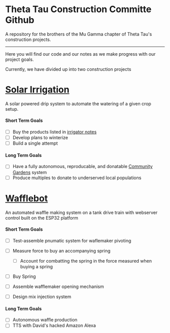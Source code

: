 # Theta Tau Construction Committe Github

A repository for the brothers of the Mu Gamma chapter of Theta Tau's construction projects.

---

Here you will find our code and our notes as we make progress with our project goals.

Currently, we have divided up into two construction projects

# [Solar Irrigation](Irrigator/Irrigator%20Notes.md)

A solar powered drip system to automate the watering of a given crop setup.

#### Short Term Goals

- [ ] Buy the products listed in [irrigator notes](Irrigator/Irrigator%20Notes.md)
- [ ] Develop plans to winterize
- [ ] Build a single attempt

#### Long Term Goals

- [ ] Have a fully autonomous, reproducable, and donatable [Community Gardens](https://study.com/academy/lesson/community-gardens-definition-benefits-rules-best-practices.html) system
- [ ] Produce multiples to donate to underserved local populations

# [Wafflebot](Wafflebot/Oct%2029%20Construction%20Meeting.md)

An automated waffle making system on a tank drive train with webserver control built on the ESP32 platform

#### Short Term Goals

- [ ] Test-assemble pnumatic system for waflemaker pivoting
- [ ] Measure force to buy an accompanying spring
  - [ ] Account for combatting the spring in the force measured when buying a spring
- [ ] Buy Spring
- [ ] Assemble wafflemaker opening mechanism
- [ ] Design mix injection system
  

#### Long Term Goals

- [ ] Autonomous waffle production
- [ ] TTS with David's hacked Amazon Alexa
